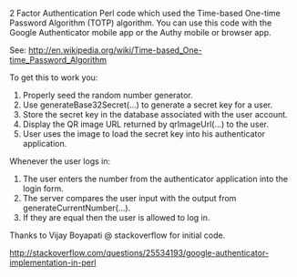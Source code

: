 2 Factor Authentication Perl code which used the Time-based One-time Password
Algorithm (TOTP) algorithm.  You can use this code with the Google Authenticator
mobile app or the Authy mobile or browser app.

See: http://en.wikipedia.org/wiki/Time-based_One-time_Password_Algorithm

To get this to work you:

 1. Properly seed the random number generator.
 2. Use generateBase32Secret(...) to generate a secret key for a user.
 3. Store the secret key in the database associated with the user account.
 4. Display the QR image URL returned by qrImageUrl(...) to the user.
 5. User uses the image to load the secret key into his authenticator application.

Whenever the user logs in:

1. The user enters the number from the authenticator application into the login form.
2. The server compares the user input with the output from generateCurrentNumber(...).
3. If they are equal then the user is allowed to log in.

Thanks to Vijay Boyapati @ stackoverflow for initial code.

http://stackoverflow.com/questions/25534193/google-authenticator-implementation-in-perl
